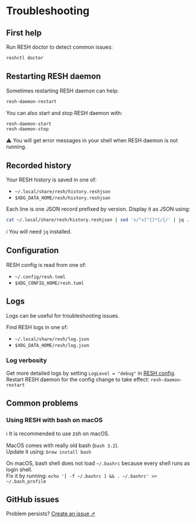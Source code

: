 # Troubleshooting

## First help

Run RESH doctor to detect common issues:
```sh
reshctl doctor
```  

## Restarting RESH daemon

Sometimes restarting RESH daemon can help:
```sh
resh-daemon-restart
```

You can also start and stop RESH daemon with:
```sh
resh-daemon-start
resh-daemon-stop
```

:warning: You will get error messages in your shell when RESH daemon is not running.

## Recorded history

Your RESH history is saved in one of:
- `~/.local/share/resh/history.reshjson`
- `$XDG_DATA_HOME/resh/history.reshjson`

Each line is one JSON record prefixed by version. Display it as JSON using:

```sh
cat ~/.local/share/resh/history.reshjson | sed 's/^v[^{]*{/{/' | jq .
```

ℹ️ You will need `jq` installed.

## Configuration

RESH config is read from one of:
- `~/.config/resh.toml` 
- `$XDG_CONFIG_HOME/resh.toml`

## Logs

Logs can be useful for troubleshooting issues.

Find RESH logs in one of:
- `~/.local/share/resh/log.json`
- `$XDG_DATA_HOME/resh/log.json`

### Log verbosity

Get more detailed logs by setting `LogLevel = "debug"` in [RESH config](#configuration).  
Restart RESH daemon for the config change to take effect: `resh-daemon-restart`

## Common problems

### Using RESH with bash on macOS

ℹ️ It is recommended to use zsh on macOS.

MacOS comes with really old bash (`bash 3.2`).  
Update it using: `brew install bash`

On macOS, bash shell does not load `~/.bashrc` because every shell runs as login shell.  
Fix it by running: `echo '[ -f ~/.bashrc ] && . ~/.bashrc' >> ~/.bash_profile`

## GitHub issues

Problem persists? [Create an issue ⇗](https://github.com/curusarn/resh/issues)
